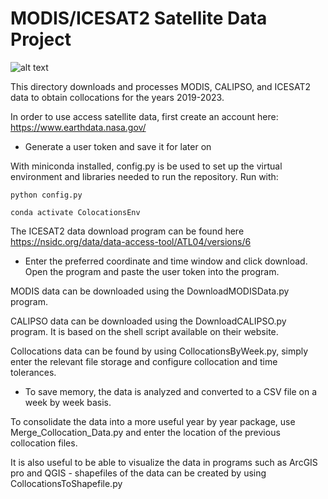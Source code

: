 # MODIS/ICESAT2 Satellite Data Project 

![alt text](https://github.com/wndrsn1/MODIS-ICESAT2-Satellite-Data/blob/main/Collocation_Data/Heat%20Density%20Map.png)

This directory downloads and processes MODIS, CALIPSO, and ICESAT2 data to obtain collocations for the years 2019-2023.

In order to use access satellite data, first create an account here: https://www.earthdata.nasa.gov/
  
  - Generate a user token and save it for later on
  
With miniconda installed, config.py is be used to set up the virtual environment and libraries needed to run the repository. Run with:


``` python config.py ```

``` conda activate ColocationsEnv ```

The ICESAT2 data download program can be found here https://nsidc.org/data/data-access-tool/ATL04/versions/6

  - Enter the preferred coordinate and time window and click download. Open the program and paste the user token into the program.

MODIS data can be downloaded using the DownloadMODISData.py program.

CALIPSO data can be downloaded using the DownloadCALIPSO.py program. It is based on the shell script available on their website.

Collocations data can be found by using CollocationsByWeek.py, simply enter the relevant file storage and configure collocation and time tolerances. 

  - To save memory, the data is analyzed and converted to a CSV file on a week by week basis.

To consolidate the data into a more useful year by year package, use Merge_Collocation_Data.py and enter the location of the previous collocation files. 

It is also useful to be able to visualize the data in programs such as ArcGIS pro and QGIS - shapefiles of the data can be created by using CollocationsToShapefile.py 

